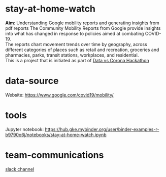 # stay-at-home-watch
__Aim__: Understanding Google mobility reports and generating insights from pdf reports
The Community Mobility Reports from Google provide insights into what has changed in response to policies aimed at combating COVID-19.   
The reports chart movement trends over time by geography, across different categories of places such as retail and recreation, groceries and pharmacies, parks, transit stations, workplaces, and residential.  
This is a project that is initiated as part of [Data vs Corona Hackathon](https://www.datavscorona.com/)  

# data-source
Website: https://www.google.com/covid19/mobility/

# tools
Jupyter notebook: https://hub.gke.mybinder.org/user/binder-examples-r-b9790o6j/notebooks/stay-at-home-watch.ipynb

# team-communications
[slack channel](https://join.slack.com/t/datavscoronaworkspace/shared_invite/zt-dbh4ojkx-OR3w9EDVJEJqawDY7OO5_Q)
